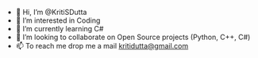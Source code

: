 - 👋 Hi, I’m @KritiSDutta
- 👀 I’m interested in Coding
- 🌱 I’m currently learning C#
- 💞️ I’m looking to collaborate on Open Source projects (Python, C++, C#)
- 📫 To reach me drop me a mail kritidutta@gmail.com 

<!---
KritiSDutta/KritiSDutta is a ✨ special ✨ repository because its `README.md` (this file) appears on your GitHub profile.
You can click the Preview link to take a look at your changes.
--->
